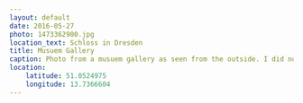 ```yaml
---
layout: default
date: 2016-05-27
photo: 1473362900.jpg
location_text: Schloss in Dresden
title: Musuem Gallery
caption: Photo from a musuem gallery as seen from the outside. I did not went inside even it looked very nice.
location:
    latitude: 51.0524975
    longitude: 13.7366604
---
```

